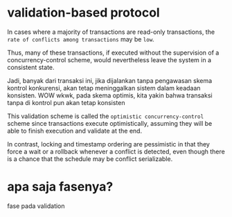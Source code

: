 
# validation-based protocol

In cases where a majority of transactions are read-only transactions, the `rate of conflicts among transactions` may be `low`. 

Thus, many of these transactions, if executed without the supervision of a concurrency-control scheme, would nevertheless leave the system in a consistent state.

Jadi, banyak dari transaksi ini, jika dijalankan tanpa pengawasan skema kontrol konkurensi, akan tetap meninggalkan sistem dalam keadaan konsisten.
WOW wkwk, pada skema optimis, kita yakin bahwa transaksi tanpa di kontrol pun akan tetap konsisten


This validation scheme is called the `optimistic concurrency-control` scheme since transactions execute optimistically, assuming they will be able to finish execution and validate at the end. 

In contrast, locking and timestamp ordering are pessimistic in that they force a wait or a rollback whenever a conflict is detected, even though there is a chance that the schedule may be conflict serializable.

# apa saja fasenya?
fase pada validation


